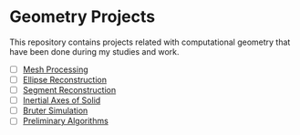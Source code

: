 # Geometry Projects
This repository contains projects related with computational geometry that have been done during my studies and work.

  - [ ] [Mesh Processing](https://github.com/vkonov2/Geometry-Projects/tree/main/Mesh-Processing) 
  - [ ] [Ellipse Reconstruction](https://github.com/vkonov2/Geometry-Projects/tree/main/)
  - [ ] [Segment Reconstruction](https://github.com/vkonov2/Geometry-Projects/tree/main/Ellipse-Reconstruction)
  - [ ] [Inertial Axes of Solid](https://github.com/vkonov2/Geometry-Projects/tree/main/Inertial-Axes-of-Solid)
  - [ ] [Bruter Simulation](https://github.com/vkonov2/Geometry-Projects/tree/main/Bruter-Simulation)
  - [ ] [Preliminary Algorithms](https://github.com/vkonov2/Geometry-Projects/tree/main/Preliminary-Algorithms)